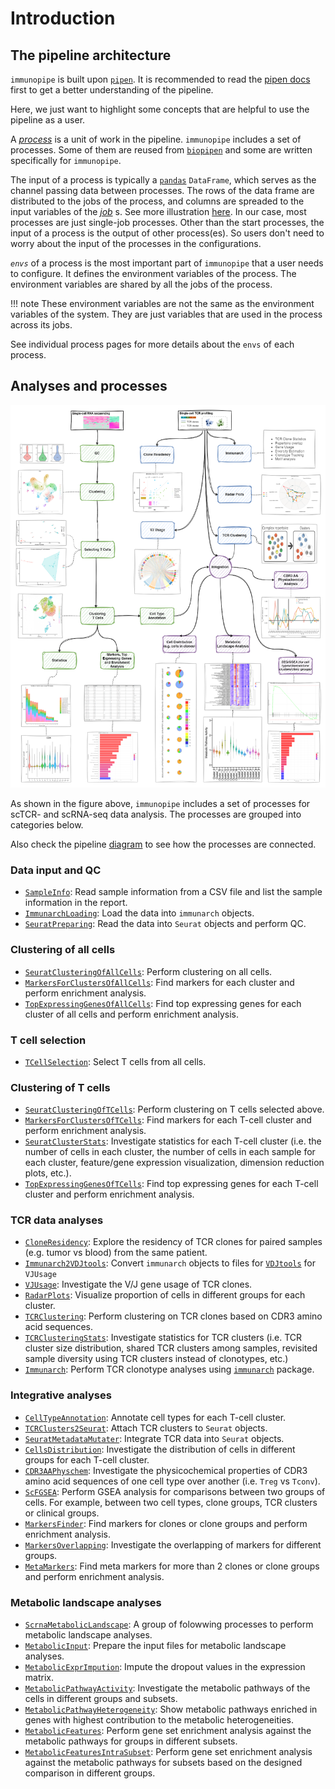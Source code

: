 # Introduction

## The pipeline architecture

`immunopipe` is built upon [`pipen`](https://github.com/pwwang/pipen). It is recommended to read the [pipen docs](https://pwwang.github.io/pipen) first to get a better understanding of the pipeline.

Here, we just want to highlight some concepts that are helpful to use the pipeline as a user.

A _[process](https://pwwang.github.io/pipen/defining-proc/)_ is a unit of work in the pipeline. `immunopipe` includes a set of processes. Some of them are reused from [`biopipen`](https://github.com/pwwang/biopipen) and some are written specifically for `immunopipe`.

The input of a process is typically a [`pandas`](https://pandas.pydata.org/) `DataFrame`, which serves as the channel passing data between processes. The rows of the data frame are distributed to the jobs of the process, and columns are spreaded to the input variables of the _[job](https://pwwang.github.io/pipen/api/pipen.job/#pipenjobjob)_ s. See more illustration [here](https://pwwang.github.io/pipen/channels/). In our case, most processes are just single-job processes. Other than the start processes, the input of a process is the output of other process(es). So users don't need to worry about the input of the processes in the configurations.

_`envs`_ of a process is the most important part of `immunopipe` that a user needs to configure. It defines the environment variables of the process. The environment variables are shared by all the jobs of the process.

!!! note
    These environment variables are not the same as the environment variables of the system. They are just variables that are used in the process across its jobs.

See individual process pages for more details about the `envs` of each process.

## Analyses and processes

![immunopipe](immunopipe.flowchart.png)

As shown in the figure above, `immunopipe` includes a set of processes for scTCR- and scRNA-seq data analysis. The processes are grouped into categories below.

Also check the pipeline [diagram](https://github.com/pwwang/immunopipe/blob/dev/docs/diagram.svg?raw=true) to see how the processes are connected.

### Data input and QC

- [`SampleInfo`](processes/SampleInfo.md): Read sample information from a CSV file and list the sample information in the report.
- [`ImmunarchLoading`](processes/ImmunarchLoading.md): Load the data into `immunarch` objects.
- [`SeuratPreparing`](processes/SeuratPreparing.md): Read the data into `Seurat` objects and perform QC.

### Clustering of all cells

- [`SeuratClusteringOfAllCells`](processes/SeuratClusteringOfAllCells.md): Perform clustering on all cells.
- [`MarkersForClustersOfAllCells`](processes/MarkersForClustersOfAllCells.md): Find markers for each cluster and perform enrichment analysis.
- [`TopExpressingGenesOfAllCells`](processes/TopExpressingGenesOfAllCells.md): Find top expressing genes for each cluster of all cells and perform enrichment analysis.

### T cell selection

- [`TCellSelection`](processes/TCellSelection.md): Select T cells from all cells.

### Clustering of T cells

- [`SeuratClusteringOfTCells`](processes/SeuratClusteringOfTCells.md): Perform clustering on T cells selected above.
- [`MarkersForClustersOfTCells`](processes/MarkersForClustersOfTCells.md): Find markers for each T-cell cluster and perform enrichment analysis.
- [`SeuratClusterStats`](processes/SeuratClusterStats.md): Investigate statistics for each T-cell cluster (i.e. the number of cells in each cluster, the number of cells in each sample for each cluster, feature/gene expression visualization, dimension reduction plots, etc.).
- [`TopExpressingGenesOfTCells`](processes/TopExpressingGenesOfTCells.md): Find top expressing genes for each T-cell cluster and perform enrichment analysis.

### TCR data analyses

- [`CloneResidency`](processes/CloneResidency.md): Explore the residency of TCR clones for paired samples (e.g. tumor vs blood) from the same patient.
- [`Immunarch2VDJtools`](processes/Immunarch2VDJtools.md): Convert `immunarch` objects to files for [`VDJtools`](https://vdjtools-doc.readthedocs.io/en/master/) for `VJUsage`
- [`VJUsage`](processes/VJUsage.md): Investigate the V/J gene usage of TCR clones.
- [`RadarPlots`](processes/RadarPlots.md): Visualize proportion of cells in different groups for each cluster.
- [`TCRClustering`](processes/TCRClustering.md): Perform clustering on TCR clones based on CDR3 amino acid sequences.
- [`TCRClusteringStats`](processes/TCRClusteringStats.md): Investigate statistics for TCR clusters (i.e. TCR cluster size distribution, shared TCR clusters among samples, revisited sample diversity using TCR clusters instead of clonotypes, etc.)
- [`Immunarch`](processes/Immunarch.md): Perform TCR clonotype analyses using [`immunarch`](https://immunarch.com/) package.

### Integrative analyses

- [`CellTypeAnnotation`](processes/CellTypeAnnotation.md): Annotate cell types for each T-cell cluster.
- [`TCRClusters2Seurat`](processes/TCRClusters2Seurat.md): Attach TCR clusters to `Seurat` objects.
- [`SeuratMetadataMutater`](processes/SeuratMetadataMutater.md): Integrate TCR data into `Seurat` objects.
- [`CellsDistribution`](processes/CellsDistribution.md): Investigate the distribution of cells in different groups for each T-cell cluster.<!-- - [`CloneHeterogeneity`](processes/CloneHeterogeneity.md): Investigate the heterogeneity of TCR clones in different groups for each T-cell cluster. -->
- [`CDR3AAPhyschem`](processes/CDR3AAPhyschem.md): Investigate the physicochemical properties of CDR3 amino acid sequences of one cell type over another (i.e. `Treg` vs `Tconv`).
- [`ScFGSEA`](processes/ScFGSEA.md): Perform GSEA analysis for comparisons between two groups of cells. For example, between two cell types, clone groups, TCR clusters or clinical groups.
- [`MarkersFinder`](processes/MarkersFinder.md): Find markers for clones or clone groups and perform enrichment analysis.
- [`MarkersOverlapping`](processes/MarkersOverlapping.md): Investigate the overlapping of markers for different groups.
- [`MetaMarkers`](processes/MetaMarkers.md): Find meta markers for more than 2 clones or clone groups and perform enrichment analysis.

### Metabolic landscape analyses

- [`ScrnaMetabolicLandscape`](processes/ScrnaMetabolicLandscape.md): A group of folowwing processes to perform metabolic landscape analyses.
- [`MetabolicInput`](processes/MetabolicInput.md): Prepare the input files for metabolic landscape analyses.
- [`MetabolicExprImpution`](processes/MetabolicExprImpution.md): Impute the dropout values in the expression matrix.
- [`MetabolicPathwayActivity`](processes/MetabolicPathwayActivity.md): Investigate the metabolic pathways of the cells in different groups and subsets.
- [`MetabolicPathwayHeterogeneity`](processes/MetabolicPathwayHeterogeneity.md): Show metabolic pathways enriched in genes with highest contribution to the metabolic heterogeneities.
- [`MetabolicFeatures`](processes/MetabolicFeatures.md): Perform gene set enrichment analysis against the metabolic pathways for groups in different subsets.
- [`MetabolicFeaturesIntraSubset`](processes/MetabolicFeaturesIntraSubset.md): Perform gene set enrichment analysis against the metabolic pathways for subsets based on the designed comparison in different groups.
